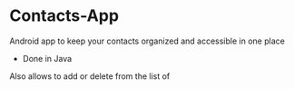 # Contacts-App

Android app to keep your contacts organized and accessible in one place

- Done in Java

Also allows to add or delete from the list of 



 













